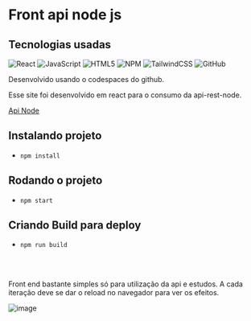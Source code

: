 # Front api node js

## Tecnologias usadas
![React](https://img.shields.io/badge/react-%2320232a.svg?style=for-the-badge&logo=react&logoColor=%2361DAFB)
![JavaScript](https://img.shields.io/badge/javascript-%23323330.svg?style=for-the-badge&logo=javascript&logoColor=%23F7DF1E)
![HTML5](https://img.shields.io/badge/html5-%23E34F26.svg?style=for-the-badge&logo=html5&logoColor=white)
![NPM](https://img.shields.io/badge/NPM-%23CB3837.svg?style=for-the-badge&logo=npm&logoColor=white)
![TailwindCSS](https://img.shields.io/badge/tailwindcss-%2338B2AC.svg?style=for-the-badge&logo=tailwind-css&logoColor=white)
![GitHub](https://img.shields.io/github/license/jeangondorek/api-rest-nodejs?style=for-the-badge)

Desenvolvido usando o codespaces do github.

Esse site foi desenvolvido em react para o consumo da api-rest-node.

[Api Node](https://github.com/jeangondorek/api-rest-nodejs)

## Instalando projeto
- ```npm install```

## Rodando o projeto

- ```npm start```

## Criando Build para deploy
- ```npm run build```


<br/><br/>

Front end bastante simples só para utilização da api e estudos. A cada iteração deve se dar o reload no navegador para ver os efeitos.

![image](https://user-images.githubusercontent.com/38532877/236704743-a92460bb-1672-4cff-b83d-a063763ea290.png)
